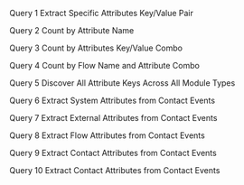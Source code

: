 
Query 1
Extract Specific Attributes Key/Value Pair

Query 2
Count by Attribute Name

Query 3
Count by Attributes Key/Value Combo

Query 4
Count by Flow Name and Attribute Combo

Query 5
Discover All Attribute Keys Across All Module Types

Query 6
Extract System Attributes from Contact Events

Query 7
Extract External Attributes from Contact Events

Query 8
Extract Flow Attributes from Contact Events

Query 9
Extract Contact Attributes from Contact Events

Query 10
Extract Contact Attributes from Contact Events
